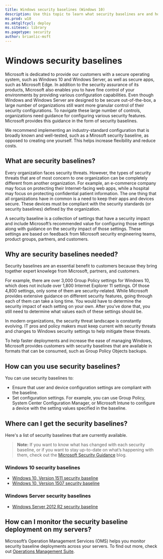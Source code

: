 ```yaml
---
title: Windows security baselines (Windows 10)
description: Use this topic to learn what security baselines are and how you can use them in your organization to help keep your devices secure.
ms.prod: w10
ms.mktglfcycl: deploy
ms.sitesec: library
ms.pagetype: security
author: brianlic-msft
---
```


# Windows security baselines

Microsoft is dedicated to provide our customers with a secure operating system, such as Windows 10 and Windows Server, as well as secure apps, such as Microsoft Edge. In addition to the security assurance of its products, Microsoft also enables you to have fine control of your environments by providing various configuration capabilities. Even though Windows and Windows Server are designed to be secure out-of-the-box, a large number of organizations still want more granular control of their security configurations. To navigate these large number of controls, organizations need guidance for configuring various security features. Microsoft provides this guidance in the form of security baselines.

We recommend implementing an industry-standard configuration that is broadly known and well-tested, such as a Mirosoft security baseline, as opposed to creating one yourself. This helps increase flexibility and reduce costs.  

## What are security baselines?

Every organization faces security threats. However, the types of security threats that are of most concern to one organization can be completely different from another organization. For example, an e-commerce company may focus on protecting their Internet-facing web apps, while a hospital may focus on protecting confidential patient information. The one thing that all organizations have in common is a need to keep their apps and devices secure. These devices must be compliant with the security standards (or security baselines) defined by the organization.

A security baseline is a collection of settings that have a security impact and include Microsoft’s recommended value for configuring those settings along with guidance on the security impact of those settings. These settings are based on feedback from Microsoft security engineering teams, product groups, partners, and 
customers.  

## Why are security baselines needed?

Security baselines are an essential benefit to customers because they bring together expert knowlege from Microsoft, partners, and customers.

For example, there are over 3,000 Group Policy settings for Windows 10, which does not include over 1,800 Internet Explorer 11 settings. Of those 4,800 settings, only some of them are security-related. While Microsoft provides extensive guidance on different security features, going through each of them can take a long time. You would have to determine the security impact of each setting on your own. After you've done that, you still need to determine what values each of these settings should be. 

In modern organizations, the security threat landscape is constantly evolving. IT pros and policy makers must keep current with security threats and changes to Windows security settings to help mitigate these threats. 

To help faster deployments and increase the ease of managing Windows, Microsoft provides customers with security baselines that are available in formats that can be consumed, such as Group Policy Objects backups.
 
 ## How can you use security baselines?
 
 You can use security baselines to:
 
 - Ensure that user and device configuration settings are compliant with the baseline. 
 - Set configuration settings. For example, you can use Group Policy, System Center Configuration Manager, or Microsoft Intune to configure a device with the setting values specified in the baseline. 
 
 ## Where can I get the security baselines?
 
 Here's a list of security baselines that are currently available.

 > **Note:**  If you want to know what has changed with each security baseline, or if you want to stay up-to-date on what’s happening with them, check out the [Microsoft Security Guidance](http://blogs.technet.microsoft.com/secguide) blog.

### Windows 10 security baselines
 
 -  [Windows 10, Version 1511 security baseline](http://go.microsoft.com/fwlink/p/?LinkID=799381)
 -  [Windows 10, Version 1507 security baseline](http://go.microsoft.com/fwlink/p/?LinkID=799380)


### Windows Server security baselines

 -  [Windows Server 2012 R2 security baseline](http://go.microsoft.com/fwlink/p/?LinkID=799382)

## How can I monitor the security baseline deployment on my servers?

 Microsoft’s Operation Management Services (OMS) helps you monitor security baseline deployments across your servers. To find out more, check out [Operations Management Suite](https://aka.ms/omssecscm).
 